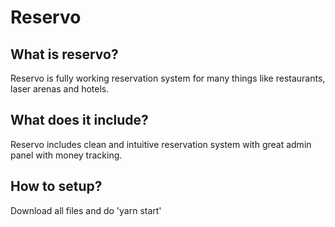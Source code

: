# Reservo

## What is reservo?

Reservo is fully working reservation system for many things like restaurants, laser arenas and hotels.

## What does it include?

Reservo includes clean and intuitive reservation system with great admin panel with money tracking.

## How to setup?

Download all files and do 'yarn start'
